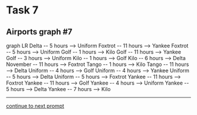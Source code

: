 # Task 7
## Airports graph #7

<div></div>
<div class="mermaid-access">
graph LR
  Delta -- 5 hours --> Uniform
  Foxtrot -- 11 hours --> Yankee
  Foxtrot -- 5 hours --> Uniform
  Golf -- 1 hours --> Kilo
  Golf -- 11 hours --> Yankee
  Golf -- 3 hours --> Uniform
  Kilo -- 1 hours --> Golf
  Kilo -- 6 hours --> Delta
  November -- 11 hours --> Foxtrot
  Tango -- 1 hours --> Kilo
  Tango -- 11 hours --> Delta
  Uniform -- 4 hours --> Golf
  Uniform -- 4 hours --> Yankee
  Uniform -- 5 hours --> Delta
  Uniform -- 5 hours --> Foxtrot
  Yankee -- 11 hours --> Foxtrot
  Yankee -- 11 hours --> Golf
  Yankee -- 4 hours --> Uniform
  Yankee -- 5 hours --> Delta
  Yankee -- 7 hours --> Kilo
</div>

---

[continue to next prompt](./task8prompt-v.html)

<!-- Required scripts for MermaidAccess -->
<script src="https://combinatronics.com/mermaid-js/mermaid/release/8.8.4/dist/mermaid.min.js"></script>
<script src="mermaid-access-elm.js"></script>
<script src="mermaid-access.js"></script>
<script>
mermaidAccess.go(mermaidAccess.viewerMode, mermaidAccess.displayAccessibleOnly)
</script>
    